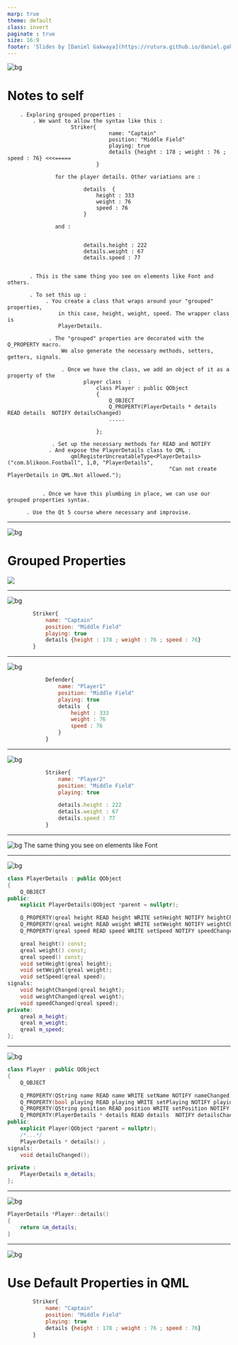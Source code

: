 ```yaml
---
marp: true
theme: default
class: invert
paginate : true
size: 16:9
footer: 'Slides by [Daniel Gakwaya](https://rutura.github.io/daniel.gakwaya/) at [LearnQtGuide](https://www.learnqt.guide/)'
---
```

![bg](images/slide_background.png)
# Notes to self
        . Exploring grouped properties :
            . We want to allow the syntax like this :
                        Striker{
                                    name: "Captain"
                                    position: "Middle Field"
                                    playing: true
                                    details {height : 178 ; weight : 76 ; speed : 76} <<<=====
                                }

                   for the player details. Other variations are :

                            details  {
                                height : 333
                                weight : 76
                                speed : 76
                            }

                   and :


                            details.height : 222
                            details.weight : 67
                            details.speed : 77


           . This is the same thing you see on elements like Font and others.

           . To set this up :
                . You create a class that wraps around your "grouped" properties,
                    in this case, height, weight, speed. The wrapper class is
                    PlayerDetails.

                 . The "grouped" properties are decorated with the Q_PROPERTY macro.
                     We also generate the necessary methods, setters, getters, signals.

                     . Once we have the class, we add an object of it as a property of the
                            player class  :
                                class Player : public QObject
                                {
                                    Q_OBJECT
                                    Q_PROPERTY(PlayerDetails * details READ details  NOTIFY detailsChanged)
                                    .....

                                };

                  . Set up the necessary methods for READ and NOTIFY
                 . And expose the PlayerDetails class to QML :
                        qmlRegisterUncreatableType<PlayerDetails>("com.blikoon.Football", 1,0, "PlayerDetails",
                                                       "Can not create PlayerDetails in QML.Not allowed.");


               . Once we have this plumbing in place, we can use our grouped properties syntax.

          . Use the Qt 5 course where necessary and improvise.
---
![bg](images/slide_background.png)
# Grouped Properties
![](images/1.png)

---
![bg](images/slide_background.png)
```qml
        Striker{
            name: "Captain"
            position: "Middle Field"
            playing: true
            details {height : 178 ; weight : 76 ; speed : 76}
        }
```

---
![bg](images/slide_background.png)
```qml
            Defender{
                name: "Player1"
                position: "Middle Field"
                playing: true
                details  {
                    height : 333
                    weight : 76
                    speed : 76
                }
            }
```

---
![bg](images/slide_background.png)
```qml
            Striker{
                name: "Player2"
                position: "Middle Field"
                playing: true

                details.height : 222
                details.weight : 67
                details.speed : 77
            }
```

---
![bg](images/slide_background.png)
The same thing you see on elements like Font

---
![bg](images/slide_background.png)

```c++
class PlayerDetails : public QObject
{
    Q_OBJECT
public:
    explicit PlayerDetails(QObject *parent = nullptr);

    Q_PROPERTY(qreal height READ height WRITE setHeight NOTIFY heightChanged)
    Q_PROPERTY(qreal weight READ weight WRITE setWeight NOTIFY weightChanged)
    Q_PROPERTY(qreal speed READ speed WRITE setSpeed NOTIFY speedChanged)

    qreal height() const;
    qreal weight() const;
    qreal speed() const;
    void setHeight(qreal height);
    void setWeight(qreal weight);
    void setSpeed(qreal speed);
signals:
    void heightChanged(qreal height);
    void weightChanged(qreal weight);
    void speedChanged(qreal speed);
private:
    qreal m_height;
    qreal m_weight;
    qreal m_speed;
};
```

---
![bg](images/slide_background.png)
```c++
class Player : public QObject
{
    Q_OBJECT

    Q_PROPERTY(QString name READ name WRITE setName NOTIFY nameChanged)
    Q_PROPERTY(bool playing READ playing WRITE setPlaying NOTIFY playingChanged)
    Q_PROPERTY(QString position READ position WRITE setPosition NOTIFY positionChanged)
    Q_PROPERTY(PlayerDetails * details READ details  NOTIFY detailsChanged)
public:
    explicit Player(QObject *parent = nullptr);
    /*...*/
    PlayerDetails * details() ;
signals:
    void detailsChanged();

private :
    PlayerDetails m_details;
};
```

---
![bg](images/slide_background.png)
```c++
PlayerDetails *Player::details()
{
    return &m_details;
}
```

---
![bg](images/slide_background.png)
# Use Default Properties in QML
```qml
        Striker{
            name: "Captain"
            position: "Middle Field"
            playing: true
            details {height : 178 ; weight : 76 ; speed : 76}
        }
```



















